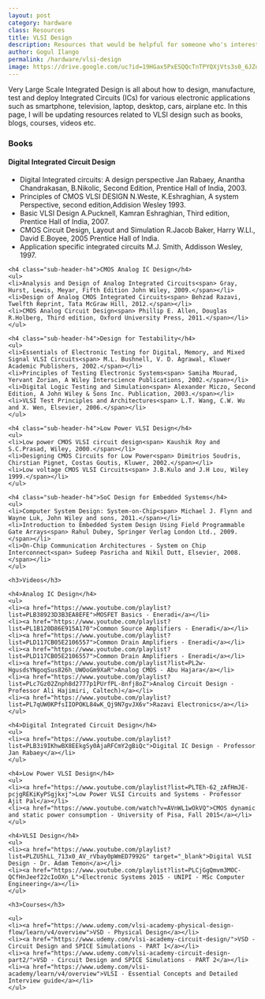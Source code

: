 ```yaml
---
layout: post
category: hardware
class: Resources
title: VLSI Design
description: Resources that would be helpful for someone who's interested in VLSI design. 
author: Gogul Ilango
permalink: /hardware/vlsi-design
image: https://drive.google.com/uc?id=19HGax5PxESQQcTnTPYQXjVts3s0_6JZo
---
```


Very Large Scale Integrated Design is all about how to design, manufacture, test and deploy Integrated Circuits (ICs) for various electronic applications such as smartphone, television, laptop, desktop, cars, airplane etc. In this page, I will be updating resources related to VLSI design such as books, blogs, courses, videos etc.

<div class="resources">
	<h3>Books</h3>
	<h4 class="sub-header-h4">Digital Integrated Circuit Design</h4>
	<ul>
	<li>Digital Integrated circuits: A design perspective<span> Jan Rabaey, Anantha Chandrakasan, B.Nikolic, Second Edition, Prentice Hall of India, 2003.</span></li>
	<li>Principles of CMOS VLSI DESIGN<span> N.Weste, K.Eshraghian, A system Perspective, second edition,Addision Wesley 1993.</span></li>
	<li>Basic VLSI Design<span> A.Pucknell, Kamran Eshraghian, Third edition, Prentice Hall of India, 2007.</span></li>
	<li>CMOS Circuit Design, Layout and Simulation<span> R.Jacob Baker, Harry W.LI., David E.Boyee, 2005 Prentice Hall of India.</span></li>
	<li>Application specific integrated circuits<span> M.J. Smith, Addisson Wesley, 1997.</span></li>
	</ul>

	<h4 class="sub-header-h4">CMOS Analog IC Design</h4>
	<ul>
	<li>Analysis and Design of Analog Integrated Circuits<span> Gray, Hurst, Lewis, Meyar, Fifth Edition John Wiley, 2009.</span></li>
	<li>Design of Analog CMOS Integrated Circuits<span> Behzad Razavi, Twelfth Reprint, Tata McGraw Hill, 2012.</span></li>
	<li>CMOS Analog Circuit Design<span> Phillip E. Allen, Douglas R.Holberg, Third edition, Oxford University Press, 2011.</span></li>
	</ul>

	<h4 class="sub-header-h4">Design for Testability</h4>
	<ul>
	<li>Essentials of Electronic Testing for Digital, Memory, and Mixed Signal VLSI Circuits<span> M.L. Bushnell, V. D. Agrawal, Kluwer Academic Publishers, 2002.</span></li>
	<li>Principles of Testing Electronic Systems<span> Samiha Mourad, Yervant Zorian, A Wiley Interscience Publications, 2002.</span></li>
	<li>Digital Logic Testing and Simulation<span> Alexander Miczo, Second Edition, A John Wiley & Sons Inc. Publication, 2003.</span></li>
	<li>VLSI Test Principles and Architectures<span> L.T. Wang, C.W. Wu and X. Wen, Elsevier, 2006.</span></li>
	</ul>

	<h4 class="sub-header-h4">Low Power VLSI Design</h4>
	<ul>
	<li>Low power CMOS VLSI circuit design<span> Kaushik Roy and S.C.Prasad, Wiley, 2000.</span></li>
	<li>Designing CMOS Circuits for Low Power<span> Dimitrios Soudris, Chirstian Pignet, Costas Goutis, Kluwer, 2002.</span></li>
	<li>Low voltage CMOS VLSI Circuits<span> J.B.Kulo and J.H Lou, Wiley 1999.</span></li>
	</ul>

	<h4 class="sub-header-h4">SoC Design for Embedded Systems</h4>
	<ul>
	<li>Computer System Design: System-on-Chip<span> Michael J. Flynn and Wayne Luk, John Wiley and sons, 2011.</span></li>
	<li>Introduction to Embedded System Design Using Field Programmable Gate Arrays<span> Rahul Dubey, Springer Verlag London Ltd., 2009.</span></li>
	<li>On-Chip Communication Architectures - System on Chip Interconnect<span> Sudeep Pasricha and Nikil Dutt, Elsevier, 2008.</span></li>
	</ul>

	<h3>Videos</h3>

	<h4>Analog IC Design</h4>
	<ul>
	<li><a href="https://www.youtube.com/playlist?list=PLB38923D3B3EA8EFE">MOSFET Basics - Eneradi</a></li>
	<li><a href="https://www.youtube.com/playlist?list=PL1B120D86E915A170">Common Source Amplifiers - Eneradi</a></li>
	<li><a href="https://www.youtube.com/playlist?list=PLD117CB05E2106557">Common Drain Amplifiers - Eneradi</a></li>
	<li><a href="https://www.youtube.com/playlist?list=PLD117CB05E2106557">Common Drain Amplifiers - Eneradi</a></li>
	<li><a href="https://www.youtube.com/playlist?list=PL2w-HgusdsYNgoqSus826h_UWOoGm9XaR">Analog CMOS - Abu Hajara</a></li>
	<li><a href="https://www.youtube.com/playlist?list=PLc7Gz02Znph8d2777p1PUrfPL-8nfj8oZ">Analog Circuit Design - Professor Ali Hajimiri, Caltech)</a></li>
	<li><a href="https://www.youtube.com/playlist?list=PL7qUW0KPfsIIOPOKL84wK_Qj9N7gvJX6v">Razavi Electronics</a></li>
	</ul>

	<h4>Digital Integrated Circuit Design</h4>
	<ul>
	<li><a href="https://www.youtube.com/playlist?list=PLB3i9IKhwBX8EEkgSy0AjaRFCmY2gBiQc">Digital IC Design - Professor Jan Rabaey</a></li>
	</ul>

	<h4>Low Power VLSI Design</h4>
	<ul>
	<li><a href="https://www.youtube.com/playlist?list=PLTEh-62_zAfHmJE-pcjgREKiKyPSgjkxj">Low Power VLSI Circuits and Systems - Professor Ajit Pal</a></li>
	<li><a href="https://www.youtube.com/watch?v=AVnWL1wOkVQ">CMOS dynamic and static power consumption - University of Pisa, Fall 2015</a></li>
	</ul>

	<h4>VLSI Design</h4>
	<ul>
	<li><a href="https://www.youtube.com/playlist?list=PLZU5hLL_713x0_AV_rVbay0pWmED7992G" target="_blank">Digital VLSI Design - Dr. Adam Temon</a></li>
	<li><a href="https://www.youtube.com/playlist?list=PLCjGgQmvm3MOC-QCfHnJeef22cIoOXn_L">Electronic Systems 2015 - UNIPI - MSc Computer Engineering</a></li>
	</ul>

	<h3>Courses</h3>

	<ul>
	<li><a href="https://www.udemy.com/vlsi-academy-physical-design-flow/learn/v4/overview">VSD - Physical Design</a></li>
	<li><a href="https://www.udemy.com/vlsi-academy-circuit-design/">VSD - Circuit Design and SPICE Simulations - PART 1</a></li>
	<li><a href="https://www.udemy.com/vlsi-academy-circuit-design-part2/">VSD - Circuit Design and SPICE Simulations - PART 2</a></li>
	<li><a href="https://www.udemy.com/vlsi-academy/learn/v4/overview">VLSI - Essential Concepts and Detailed Interview guide</a></li>
	</ul>
</div>
